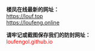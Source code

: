 **楼凤在线最新的网址：**  
<font color=green>https://louf.top</font>  
<font color=green>https://loufeng.online</font>

**请牢记或截图保存我们的防封网址：**<br>
<font color=red>loufengol.github.io</font>
